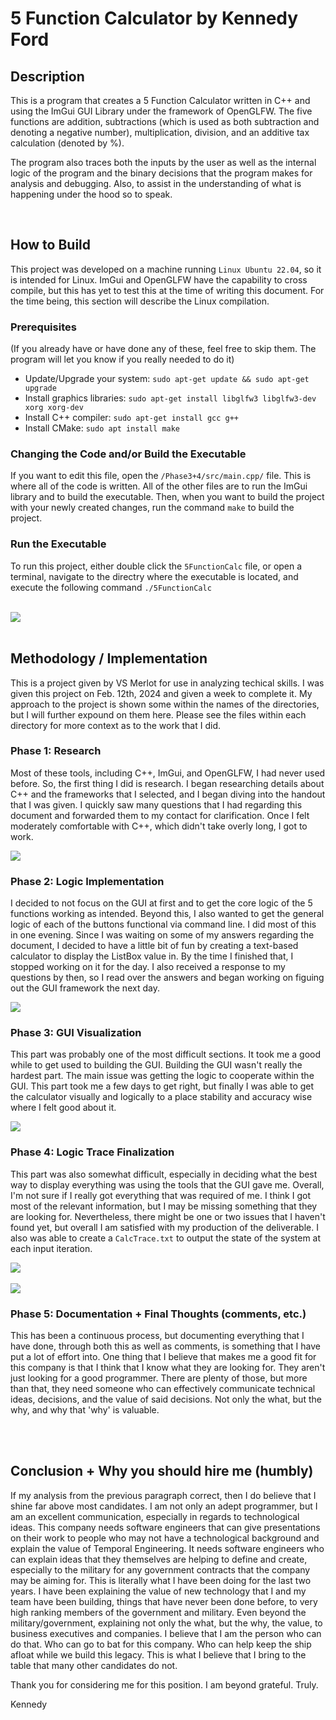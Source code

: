 # 5 Function Calculator by Kennedy Ford

## Description
This is a program that creates a 5 Function Calculator written in C++ and using the ImGui GUI Library
under the framework of OpenGLFW. The five functions are addition, subtractions (which is used as both subtraction and denoting a negative number), multiplication, division, and an additive tax calculation (denoted by %).

The program also traces both the inputs by the user as well as the internal logic of the program and the binary decisions that the program makes for analysis and debugging. Also, to assist in the understanding of what is happening under the hood so to speak.

<br>

## How to Build
This project was developed on a machine running `Linux Ubuntu 22.04`, so it is intended for Linux.
ImGui and OpenGLFW have the capability to cross compile, but this has yet to test this at the time of 
writing this document. For the time being, this section will describe the Linux compilation.

### Prerequisites
(If you already have or have done any of these, feel free to skip them. The program will let you know if you really needed to do it)
- Update/Upgrade your system: `sudo apt-get update && sudo apt-get upgrade`
- Install graphics libraries: `sudo apt-get install libglfw3 libglfw3-dev xorg xorg-dev`
- Install C++ compiler: `sudo apt-get install gcc g++`
- Install CMake: `sudo apt install make`

### Changing the Code and/or Build the Executable
If you want to edit this file, open the `/Phase3+4/src/main.cpp/` file. This is where all of the code is written. All of the other files are to run the ImGui library and to build the executable. Then, when you want to build the project with your newly created changes, run the command `make` to build the project.

### Run the Executable
To run this project, either double click the `5FunctionCalc` file, or open a terminal, navigate to the directry where the executable is located, and execute the following command `./5FunctionCalc`

<br>![](Screenshots/howToBuild.png)<br><br>


## Methodology / Implementation
This is a project given by VS Merlot for use in analyzing techical skills. I was given this project on Feb. 12th, 2024 and given a week to complete it. My approach to the project is shown some within the names of the directories, but I will further expound on them here. Please see the files within each directory for more context as to the work that I did.

### Phase 1: Research
Most of these tools, including C++, ImGui, and OpenGLFW, I had never used before. So, the first thing I did is research.
I began researching details about C++ and the frameworks that I selected, and I began diving into the handout that I was given.
I quickly saw many questions that I had regarding this document and forwarded them to my contact for clarification.
Once I felt moderately comfortable with C++, which didn't take overly long, I got to work.

![](Screenshots/P1-SS.png)<br>

### Phase 2: Logic Implementation
I decided to not focus on the GUI at first and to get the core logic of the 5 functions working as intended. Beyond this, I also wanted to get the general logic of each of the buttons functional via command line.
I did most of this in one evening. Since I was waiting on some of my answers regarding the document, I decided to have a little bit of fun by creating a text-based calculator to display the ListBox value in.
By the time I finished that, I stopped working on it for the day. I also received a response to my questions by then, so I read over the answers and began working on figuing out the GUI framework the next day.

![](Screenshots/P2-SS.png)<br>

### Phase 3: GUI Visualization
This part was probably one of the most difficult sections. It took me a good while to get used to building the GUI. Building the GUI wasn't really the hardest part. The main issue was getting the logic to cooperate within the GUI.
This part took me a few days to get right, but finally I was able to get the calculator visually and logically to a place stability and accuracy wise where I felt good about it.

![](Screenshots/5FC.png)<br>

### Phase 4: Logic Trace Finalization
This part was also somewhat difficult, especially in deciding what the best way to display everything was using the tools that the GUI gave me.
Overall, I'm not sure if I really got everything that was required of me. I think I got most of the relevant information, but I may be missing something that they are looking for.
Nevertheless, there might be one or two issues that I haven't found yet, but overall I am satisfied with my production of the deliverable. I also was able to create a `CalcTrace.txt`
to output the state of the system at each input iteration.

![](Screenshots/TraceLogicEx.png)<br><br>
![](Screenshots/CalcTrace.png)<br>

### Phase 5: Documentation + Final Thoughts (comments, etc.)
This has been a continuous process, but documenting everything that I have done, through both this as well as comments, is something that I have put a lot of effort into.
One thing that I believe that makes me a good fit for this company is that I think that I know what they are looking for. They aren't just looking for a good programmer. There are plenty of those, but
more than that, they need someone who can effectively communicate technical ideas, decisions, and the value of said decisions. Not only the what, but the why, and why that 'why' is valuable. 

<br><br>

## Conclusion + Why you should hire me (humbly)
If my analysis from the previous paragraph correct, then I do believe that I shine far above most candidates. I am not only an adept programmer, but I am an excellent communication, especially in regards to technological ideas.
This company needs software engineers that can give presentations on their work to people who may not have a technological background and explain the value of Temporal Engineering. It needs software engineers who can explain
ideas that they themselves are helping to define and create, especially to the military for any government contracts that the company may be aiming for. This is literally what I have been doing for the last two years. 
I have been explaining the value of new technology that I and my team have been building, things that have never been done before, to very high ranking members of the government and military. Even beyond the military/government, 
explaining not only the what, but the why, the value, to business executives and companies. I believe that I am the person who can do that. Who can go to bat for this company. Who can help keep the ship afloat while we build this legacy. 
This is what I believe that I bring to the table that many other candidates do not.


Thank you for considering me for this position. I am beyond grateful. Truly.

Kennedy
